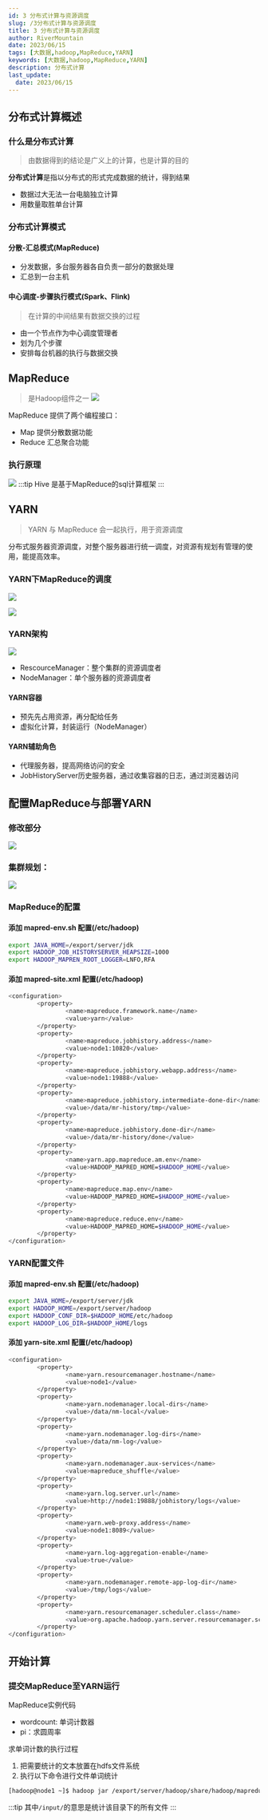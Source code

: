 ```yaml
---
id: 3 分布式计算与资源调度
slug: /3分布式计算与资源调度
title: 3 分布式计算与资源调度
author: RiverMountain  
date: 2023/06/15
tags: [大数据,hadoop,MapReduce,YARN]
keywords: [大数据,hadoop,MapReduce,YARN]
description: 分布式计算
last_update:
  date: 2023/06/15
---
```


## 分布式计算概述

### 什么是分布式计算
> 由数据得到的结论是广义上的计算，也是计算的目的

**分布式计算**是指以分布式的形式完成数据的统计，得到结果

- 数据过大无法一台电脑独立计算
- 用数量取胜单台计算

### 分布式计算模式

#### 分散-汇总模式(MapReduce)

- 分发数据，多台服务器各自负责一部分的数据处理
- 汇总到一台主机

#### 中心调度-步骤执行模式(Spark、Flink)
> 在计算的中间结果有数据交换的过程
- 由一个节点作为中心调度管理者
- 划为几个步骤
- 安排每台机器的执行与数据交换

## MapReduce
>是Hadoop组件之一
![](assets/3%20分布式计算与资源调度/image-20230615205544.png)

MapReduce 提供了两个编程接口：
- Map 提供分散数据功能
- Reduce 汇总聚合功能

### 执行原理

![](assets/3%20分布式计算与资源调度/image-20230615210423.png)
:::tip
Hive 是基于MapReduce的sql计算框架
:::

## YARN
>YARN 与 MapReduce 会一起执行，用于资源调度

分布式服务器资源调度，对整个服务器进行统一调度，对资源有规划有管理的使用，能提高效率。

### YARN下MapReduce的调度
![](assets/3%20分布式计算与资源调度/image-20230615211526.png)

![](assets/3%20分布式计算与资源调度/image-20230615211631.png)

### YARN架构

![](assets/3%20分布式计算与资源调度/image-20230615211858.png)

- RescourceManager：整个集群的资源调度者
- NodeManager：单个服务器的资源调度者

#### YARN容器

- 预先先占用资源，再分配给任务
- 虚拟化计算，封装运行（NodeManager）

#### YARN辅助角色

- 代理服务器，提高网络访问的安全
- JobHistoryServer历史服务器，通过收集容器的日志，通过浏览器访问

## 配置MapReduce与部署YARN

### 修改部分
![](assets/3%20分布式计算与资源调度/image-20230615213202.png)
### 集群规划：
![](assets/3%20分布式计算与资源调度/image-20230615213227.png)

### MapReduce的配置
#### 添加 mapred-env.sh 配置(/etc/hadoop)
```sh
export JAVA_HOME=/export/server/jdk
export HADOOP_JOB_HISTORYSERVER_HEAPSIZE=1000
export HADOOP_MAPREN_ROOT_LOGGER=LNFO,RFA
```
#### 添加 mapred-site.xml 配置(/etc/hadoop)
```sh
<configuration>
        <property>
                <name>mapreduce.framework.name</name>
                <value>yarn</value>
        </property>
        <property>
                <name>mapreduce.jobhistory.address</name>
                <value>node1:10820</value>
        </property>
        <property>
                <name>mapreduce.jobhistory.webapp.address</name>
                <value>node1:19888</value>
        </property>
        <property>
                <name>mapreduce.jobhistory.intermediate-done-dir</name>
                <value>/data/mr-history/tmp</value>
        </property>
        <property>
                <name>mapreduce.jobhistory.done-dir</name>
                <value>/data/mr-history/done</value>
        </property>
        <property>
                <name>yarn.app.mapreduce.am.env</name>
                <value>HADOOP_MAPRED_HOME=$HADOOP_HOME</value>
        </property>
        <property>
                <name>mapreduce.map.env</name>
                <value>HADOOP_MAPRED_HOME=$HADOOP_HOME</value>
        </property>
        <property>
                <name>mapreduce.reduce.env</name>
                <value>HADOOP_MAPRED_HOME=$HADOOP_HOME</value>
        </property>
</configuration>
```
### YARN配置文件
#### 添加 mapred-env.sh 配置(/etc/hadoop)
```sh
export JAVA_HOME=/export/server/jdk
export HADOOP_HOME=/export/server/hadoop
export HADOOP_CONF_DIR=$HADOOP_HOME/etc/hadoop
export HADOOP_LOG_DIR=$HADOOP_HOME/logs

```

#### 添加 yarn-site.xml 配置(/etc/hadoop)
```sh
<configuration>
        <property>
                <name>yarn.resourcemanager.hostname</name>
                <value>node1</value>
        </property>
        <property>
                <name>yarn.nodemanager.local-dirs</name>
                <value>/data/nm-local</value>
        </property>
        <property>
                <name>yarn.nodemanager.log-dirs</name>
                <value>/data/nm-log</value>
        </property>
        <property>
                <name>yarn.nodemanager.aux-services</name>
                <value>mapreduce_shuffle</value>
        </property>
        <property>
                <name>yarn.log.server.url</name>
                <value>http://node1:19888/jobhistory/logs</value>
        </property>
        <property>
                <name>yarn.web-proxy.address</name>
                <value>node1:8089</value>
        </property>
        <property>
                <name>yarn.log-aggregation-enable</name>
                <value>true</value>
        </property>
        <property>
                <name>yarn.nodemanager.remote-app-log-dir</name>
                <value>/tmp/logs</value>
        </property>
        <property>
                <name>yarn.resourcemanager.scheduler.class</name>
                <value>org.apache.hadoop.yarn.server.resourcemanager.scheduler.fair.FairScheduler</value>
        </property>
</configuration>
```
## 开始计算

### 提交MapReduce至YARN运行
MapReduce实例代码

- wordcount: 单词计数器
- pi：求圆周率

求单词计数的执行过程
1. 把需要统计的文本放置在hdfs文件系统
2. 执行以下命令进行文件单词统计
``` bash
[hadoop@node1 ~]$ hadoop jar /export/server/hadoop/share/hadoop/mapreduce/hadoop-mapreduce-examples-3.3.5.jar wordcount hdfs://node1:8020/input/ hdfs://node1:8020/output/hl
```
:::tip
其中``/input/``的意思是统计该目录下的所有文件
:::

